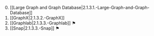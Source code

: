 0. [[Large Graph and Graph Database|2.1.3.1.-Large-Graph-and-Graph-Database]]
0. [[GraphX|2.1.3.2.-GraphX]]
0. [[Graphlab|2.1.3.3.-Graphlab]] ⚑
0. [[Snap|2.1.3.3.-Snap]] ⚑
